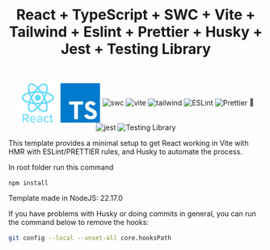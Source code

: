 <h1 align="center"> React + TypeScript + SWC + Vite + Tailwind + Eslint + Prettier + Husky + Jest + Testing Library</h1>
<br>

<p align="center">
<img src="https://raw.githubusercontent.com/devicons/devicon/master/icons/react/react-original-wordmark.svg" alt="react" align="center" width="80" height="80"/>
<img src="https://raw.githubusercontent.com/devicons/devicon/master/icons/typescript/typescript-original.svg" alt="typescript" align="center" width="80" height="80"/>
<img src="https://swc.rs/logo.png" alt="swc" align="center" width="120" height="80"/>
<img src="https://github.com/alexZ7000/UsinaEcoCultural/assets/78627928/b82095b6-48ad-42c2-90a3-a2d0ea890da1" alt="vite" align="center" width="80" height="80"/>
<img src="https://upload.wikimedia.org/wikipedia/commons/thumb/d/d5/Tailwind_CSS_Logo.svg/1024px-Tailwind_CSS_Logo.svg.png?20230715030042" alt="tailwind" align="center" width="75" height="60" />
<img src="https://external-content.duckduckgo.com/iu/?u=https%3A%2F%2Fmiguelmachado.dev%2Fassets%2Fimg%2F1_3adbbrn3gotbz72xqfo96g.png&f=1&nofb=1&ipt=815bdc1a92129a989194fc10b59209968b7cb74bd6273ab809a219462fffe4e8&ipo=images" alt="ESLint" align="center" width="120" height="80"/>
<img src="https://prettier.io/icon.png" alt="Prettier" align="center" width="80" height="80"/>
🐶
<img src="https://cdn.freebiesupply.com/logos/large/2x/jest-logo-png-transparent.png" alt="jest" width="80" />
<img src="https://seeklogo.com/images/T/testing-library-logo-FFB8C5C0B6-seeklogo.com.png?v=637852764070000000" alt="Testing Library" width="80" /></p>

This template provides a minimal setup to get React working in Vite with HMR
with ESLint/PRETTIER rules, and Husky to automate the process.

In root folder run this command

```node
npm install
```

Template made in NodeJS: 22.17.0

If you have problems with Husky or doing commits in general, you can run the
command below to remove the hooks:

```bash
git config --local --unset-all core.hooksPath
```
